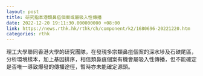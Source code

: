 ```yaml
---
layout: post
title: 研究指本港類鼻疽個案或屬吸入性傳播
date: 2022-12-20 19:11:30.000000000 +08:00
link: https://news.rthk.hk/rthk/ch/component/k2/1680696-20221220.htm
categories: rthk
---
```


理工大學聯同香港大學的研究團隊，在發現多宗類鼻疽個案的深水埗及石硤尾區，分析環境樣本，加上基因排序，相信類鼻疽個案有機會屬吸入性傳播，但不能確定是否唯一導致爆發的傳播途徑，暫時亦未能確定源頭。
